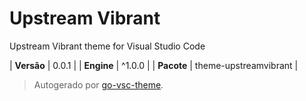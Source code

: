 # Upstream Vibrant

Upstream Vibrant theme for Visual Studio Code

| **Versão** | 0.0.1 |
| **Engine** | ^1.0.0 |
| **Pacote** | theme-upstreamvibrant |

> Autogerado por [go-vsc-theme](https://github.com/natalbu/go-vsc-theme).

